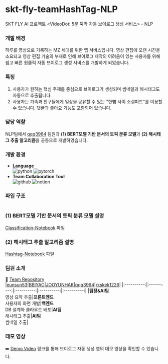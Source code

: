 # skt-fly-teamHashTag-NLP
SKT FLY AI 프로젝트 <VideoDot: 5분 뚝딱 자동 브이로그 생성 서비스> - NLP

### 개발 배경
하루를 영상으로 기록하는 MZ 세대를 위한 앱 서비스입니다. 영상 편집에 오랜 시간을 소요되고 영상 편집 기술의 부재로 인해 브이로그 제작의 어려움이 있는 사용자를 위해 쉽고 빠른 원클릭 자동 브이로그 생성 서비스를 개발하게 되었습니다.

### 특징
1. 사용자가 원하는 핵심 주제를 중심으로 브이로그가 생성되며 썸네일과 해시태그도 자동으로 추출됩니다.
2. 사용자는 가족과 친구들에게 일상을 공유할 수 있는 "한뼘 사이 소셜피드"를 이용할 수 있습니다. 댓글과 좋아요 기능도 포함되어 있습니다.

### 담당 역할
NLP팀에서 [qqq3964](https://github.com/qqq3964/SKT_Project) 팀원과 **(1) BERT모델 기반 문서의 토픽 분류 모델**과 **(2) 해시태그 추출 알고리즘**을 공동으로 개발하였습니다.

### 개발 환경
- **Language**</br>
![python](https://img.shields.io/badge/python-3776AB?style=for-the-badge&logo=python&logoColor=white)
![pytorch](https://img.shields.io/badge/pytorch-EE4C2C?style=for-the-badge&logo=pytorch&logoColor=white)
- **Team Collaboration Tool**</br>
![github](https://img.shields.io/badge/github-100000?style=for-the-badge&logo=github&logoColor=white)
![notion](https://img.shields.io/badge/notion-000000?style=for-the-badge&logo=notion&logoColor=white)

### 파일 구조
```

```

### (1) BERT모델 기반 문서의 토픽 분류 모델 설명
[Classification-Notebook]() 파일


### (2) 해시태그 추출 알고리즘 설명
[Hashtag-Notebook]() 파일


### 팀원 소개
📌 [Team Repository](https://github.com/skt-fly-teamHashTag)</br>
|[eunsun53](https://github.com/skt-fly-teamHashTag/ML-total)|[BBIYAC](https://github.com/skt-fly-teamHashTag/Frontend)|[JOOYUNHAK](https://github.com/JOOYUNHAK/skt-fly-ai-team-hashtag-backend)|[qqq3964](https://github.com/qqq3964/SKT_Project)|[rkskek1226](https://github.com/rkskek1226/SKT_FLY_AI_Challenger_HashTag)|
|:----------:|:----------:|:----------:|:----------:|:----------:|
|**팀장&AI팀**</br>영상 요약 추출|**프론트엔드**</br>사용자의 화면 개발|**백엔드**</br>DB 설계와 클라우드 배포|**AI팀**</br> 해시태그 추출|**AI팀**</br>썸네일 추출|

### 데모 영상
➡️ [Demo Video](https://github.com/skt-fly-teamHashTag/Frontend/blob/master/README.md#%EC%8B%A4%ED%96%89-%EC%98%81%EC%83%81) 링크를 통해 브이로그 자동 생성 앱의 데모 영상을 확인할 수 있습니다.
